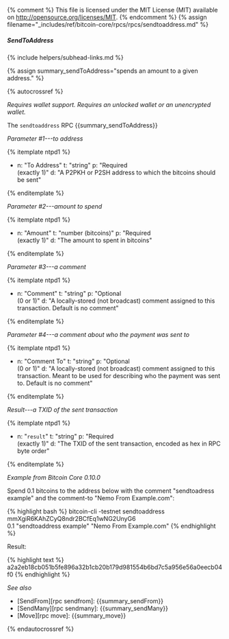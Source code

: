 {% comment %}
This file is licensed under the MIT License (MIT) available on
http://opensource.org/licenses/MIT.
{% endcomment %}
{% assign filename="_includes/ref/bitcoin-core/rpcs/rpcs/sendtoaddress.md" %}

##### SendToAddress
{% include helpers/subhead-links.md %}

{% assign summary_sendToAddress="spends an amount to a given address." %}

{% autocrossref %}

*Requires wallet support. Requires an unlocked wallet or an
unencrypted wallet.*

The `sendtoaddress` RPC {{summary_sendToAddress}}

*Parameter #1---to address*

{% itemplate ntpd1 %}
- n: "To Address"
  t: "string"
  p: "Required<br>(exactly 1)"
  d: "A P2PKH or P2SH address to which the bitcoins should be sent"

{% enditemplate %}

*Parameter #2---amount to spend*

{% itemplate ntpd1 %}
- n: "Amount"
  t: "number (bitcoins)"
  p: "Required<br>(exactly 1)"
  d: "The amount to spent in bitcoins"

{% enditemplate %}

*Parameter #3---a comment*

{% itemplate ntpd1 %}
- n: "Comment"
  t: "string"
  p: "Optional<br>(0 or 1)"
  d: "A locally-stored (not broadcast) comment assigned to this transaction.  Default is no comment"

{% enditemplate %}

*Parameter #4---a comment about who the payment was sent to*

{% itemplate ntpd1 %}
- n: "Comment To"
  t: "string"
  p: "Optional<br>(0 or 1)"
  d: "A locally-stored (not broadcast) comment assigned to this transaction.  Meant to be used for describing who the payment was sent to. Default is no comment"

{% enditemplate %}

*Result---a TXID of the sent transaction*

{% itemplate ntpd1 %}
- n: "`result`"
  t: "string"
  p: "Required<br>(exactly 1)"
  d: "The TXID of the sent transaction, encoded as hex in RPC byte order"

{% enditemplate %}

*Example from Bitcoin Core 0.10.0*

Spend 0.1 bitcoins to the address below with the comment "sendtoadress
example" and the comment-to "Nemo From Example.com":

{% highlight bash %}
bitcoin-cli -testnet sendtoaddress mmXgiR6KAhZCyQ8ndr2BCfEq1wNG2UnyG6 \
  0.1 "sendtoaddress example" "Nemo From Example.com"
{% endhighlight %}

Result:

{% highlight text %}
a2a2eb18cb051b5fe896a32b1cb20b179d981554b6bd7c5a956e56a0eecb04f0
{% endhighlight %}

*See also*

* [SendFrom][rpc sendfrom]: {{summary_sendFrom}}
* [SendMany][rpc sendmany]: {{summary_sendMany}}
* [Move][rpc move]: {{summary_move}}


{% endautocrossref %}
